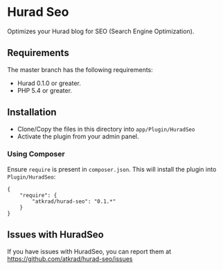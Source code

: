 # Hurad Seo

Optimizes your Hurad blog for SEO (Search Engine Optimization).

## Requirements

The master branch has the following requirements:

* Hurad 0.1.0 or greater.
* PHP 5.4 or greater.

## Installation

* Clone/Copy the files in this directory into `app/Plugin/HuradSeo`
* Activate the plugin from your admin panel.

### Using Composer

Ensure `require` is present in `composer.json`. This will install the plugin into `Plugin/HuradSeo`:

```
{
    "require": {
        "atkrad/hurad-seo": "0.1.*"
    }
}
```

## Issues with HuradSeo

If you have issues with HuradSeo, you can report them at https://github.com/atkrad/hurad-seo/issues
